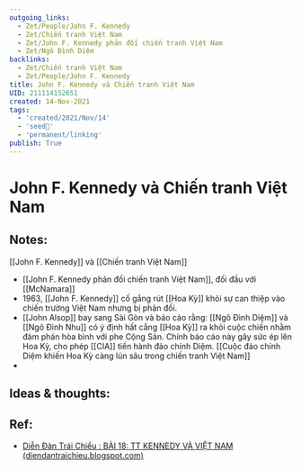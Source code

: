 ```yaml
---
outgoing_links:
  - Zet/People/John F. Kennedy
  - Zet/Chiến tranh Việt Nam
  - Zet/John F. Kennedy phản đối chiến tranh Việt Nam
  - Zet/Ngô Đình Diệm
backlinks:
  - Zet/Chiến tranh Việt Nam
  - Zet/People/John F. Kennedy
title: John F. Kennedy và Chiến tranh Việt Nam
UID: 211114152651
created: 14-Nov-2021
tags:
  - 'created/2021/Nov/14'
  - 'seed🥜'
  - 'permanent/linking'
publish: True
---
```

# John F. Kennedy và Chiến tranh Việt Nam

## Notes:
[[John F. Kennedy]] và [[Chiến tranh Việt Nam]]

- [[John F. Kennedy phản đối chiến tranh Việt Nam]], đối đầu với [[McNamara]]
- 1963, [[John F. Kennedy]] cố gắng rút [[Hoa Kỳ]] khỏi sự can thiệp vào chiến trường Việt Nam nhưng bị phản đối.
- [[John Alsop]] bay sang Sài Gòn và báo cáo rằng: [[Ngô Đình Diệm]] và [[Ngô Đình Nhu]] có ý định hất cẳng [[Hoa Kỳ]] ra khỏi cuộc chiến nhằm đàm phán hòa bình với phe Cộng Sản. Chính báo cáo này gây sức ép lên Hoa Kỳ, cho phép [[CIA]] tiến hành đảo chính Diệm. [[Cuộc đảo chính Diệm khiến Hoa Kỳ càng lún sâu trong chiến tranh Việt Nam]]
- 
## Ideas & thoughts:

## Ref:
- [Diễn Đàn Trái Chiều : BÀI 18: TT KENNEDY VÀ VIỆT NAM (diendantraichieu.blogspot.com)](https://diendantraichieu.blogspot.com/2018/04/tt-kennedy-va-viet-nam.html)
